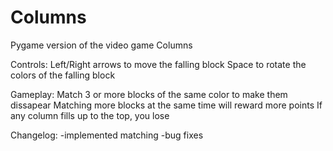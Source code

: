 # Columns
Pygame version of the video game Columns

Controls:
Left/Right arrows to move the falling block
Space to rotate the colors of the falling block

Gameplay:
Match 3 or more blocks of the same color to make them dissapear
Matching more blocks at the same time will reward more points
If any column fills up to the top, you lose

Changelog:
-implemented matching
-bug fixes
